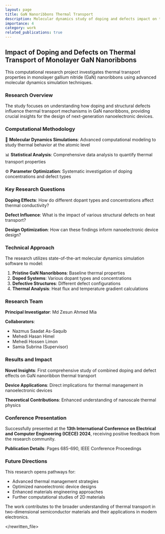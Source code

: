 ```yaml
---
layout: page
title: GaN Nanoribbons Thermal Transport
description: Molecular dynamics study of doping and defects impact on thermal properties
importance: 4
category: work
related_publications: true
---
```


## Impact of Doping and Defects on Thermal Transport of Monolayer GaN Nanoribbons

This computational research project investigates thermal transport properties in monolayer gallium nitride (GaN) nanoribbons using advanced molecular dynamics simulation techniques.

### Research Overview

The study focuses on understanding how doping and structural defects influence thermal transport mechanisms in GaN nanoribbons, providing crucial insights for the design of next-generation nanoelectronic devices.

### Computational Methodology

🔬 **Molecular Dynamics Simulations**: Advanced computational modeling to study thermal behavior at the atomic level

📊 **Statistical Analysis**: Comprehensive data analysis to quantify thermal transport properties

⚙️ **Parameter Optimization**: Systematic investigation of doping concentrations and defect types

### Key Research Questions

**Doping Effects**: How do different dopant types and concentrations affect thermal conductivity?

**Defect Influence**: What is the impact of various structural defects on heat transport?

**Design Optimization**: How can these findings inform nanoelectronic device design?

### Technical Approach

The research utilizes state-of-the-art molecular dynamics simulation software to model:

1. **Pristine GaN Nanoribbons**: Baseline thermal properties
2. **Doped Systems**: Various dopant types and concentrations
3. **Defective Structures**: Different defect configurations
4. **Thermal Analysis**: Heat flux and temperature gradient calculations

### Research Team

**Principal Investigator**: Md Zesun Ahmed Mia

**Collaborators**:

- Nazmus Saadat As-Saquib
- Mehedi Hasan Himel
- Mehedi Hossen Limon
- Samia Subrina (Supervisor)

### Results and Impact

**Novel Insights**: First comprehensive study of combined doping and defect effects on GaN nanoribbon thermal transport

**Device Applications**: Direct implications for thermal management in nanoelectronic devices

**Theoretical Contributions**: Enhanced understanding of nanoscale thermal physics

### Conference Presentation

Successfully presented at the **13th International Conference on Electrical and Computer Engineering (ICECE) 2024**, receiving positive feedback from the research community.

**Publication Details**: Pages 685-690, IEEE Conference Proceedings

### Future Directions

This research opens pathways for:

- Advanced thermal management strategies
- Optimized nanoelectronic device designs
- Enhanced materials engineering approaches
- Further computational studies of 2D materials

The work contributes to the broader understanding of thermal transport in two-dimensional semiconductor materials and their applications in modern electronics.

</rewritten_file>